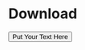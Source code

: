 # Download
<form>
<input type="button" value="Put Your Text Here" onclick="window.location.href='https://github.com/MJVideosHD/Download/raw/master/46814798_963261113875236_4537967835414003712_n.jpg'" />
</form>
